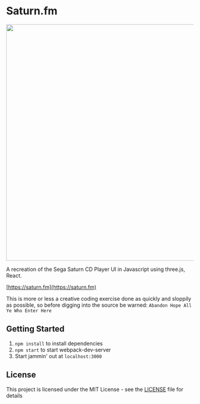 # Saturn.fm

[<img src="https://github.com/mcamis/saturn.fm/blob/master/saturn-fm.png" width="677" height="634">](https://saturn.fm)

A recreation of the Sega Saturn CD Player UI in Javascript using three.js, React.

[https://saturn.fm](https://saturn.fm)

This is more or less a creative coding exercise done as quickly and sloppily as possible, so before digging into the source be warned: `Abandon Hope All Ye Who Enter Here`

## Getting Started

1. `npm install` to install dependencies
2. `npm start` to start webpack-dev-server
3. Start jammin' out at `localhost:3000`

## License

This project is licensed under the MIT License - see the [LICENSE](LICENSE) file for details
